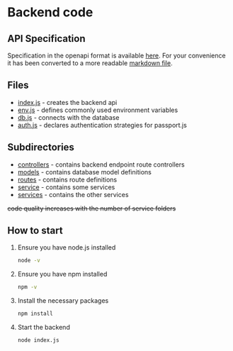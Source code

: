 # Backend code

## API Specification

Specification in the openapi format is available [here](../doc/openapi.json).
For your convenience it has been converted to a more readable [markdown file](../doc/openapi.md).

## Files

- [index.js](./index.js) - creates the backend api
- [env.js](./env.js) - defines commonly used environment variables
- [db.js](./db.js) - connects with the database
- [auth.js](./auth.js) - declares authentication strategies for passport.js

## Subdirectories

- [controllers](./controllers/) - contains backend endpoint route controllers
- [models](./models) - contains database model definitions
- [routes](./routes/) - contains route definitions
- [service](./service/) - contains some services
- [services](./services/) - contains the other services

~~code quality increases with the number of service folders~~

## How to start

1. Ensure you have node.js installed

    ```bash
    node -v
    ```

2. Ensure you have npm installed

    ```bash
    npm -v
    ```

3. Install the necessary packages

    ```bash
    npm install
    ```

4. Start the backend

    ```bash
    node index.js
    ```
